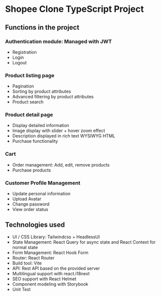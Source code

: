 # Shopee Clone TypeScript Project

## Functions in the project

### Authentication module: Managed with JWT

- Registration
- Login
- Logout

### Product listing page

- Pagination
- Sorting by product attributes
- Advanced filtering by product attributes
- Product search

### Product detail page

- Display detailed information
- Image display with slider + hover zoom effect
- Description displayed in rich text WYSIWYG HTML
- Purchase functionality

### Cart

- Order management: Add, edit, remove products
- Purchase products

### Customer Profile Management

- Update personal information
- Upload Avatar
- Change password
- View order status

## Technologies used

- UI / CSS Library: Tailwindcss + HeadlessUI
- State Management: React Query for async state and React Context for normal state
- Form Management: React Hook Form
- Router: React Router
- Build tool: Vite
- API: Rest API based on the provided server
- Multilingual support with react.i18next
- SEO support with React Helmet
- Component modeling with Storybook
- Unit Test
